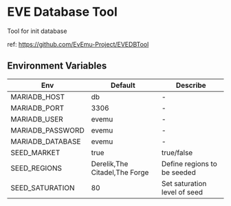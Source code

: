 # EVE Database Tool

Tool for init database

ref: <https://github.com/EvEmu-Project/EVEDBTool>

## Environment Variables

|Env|Default|Describe|
|---|---|---|
|MARIADB_HOST|db|-|
|MARIADB_PORT|3306|-|
|MARIADB_USER|evemu|-|
|MARIADB_PASSWORD|evemu|-|
|MARIADB_DATABASE|evemu|-|
|SEED_MARKET|true|true/false|
|SEED_REGIONS|Derelik,The Citadel,The Forge|Define regions to be seeded|
|SEED_SATURATION|80|Set saturation level of seed|
